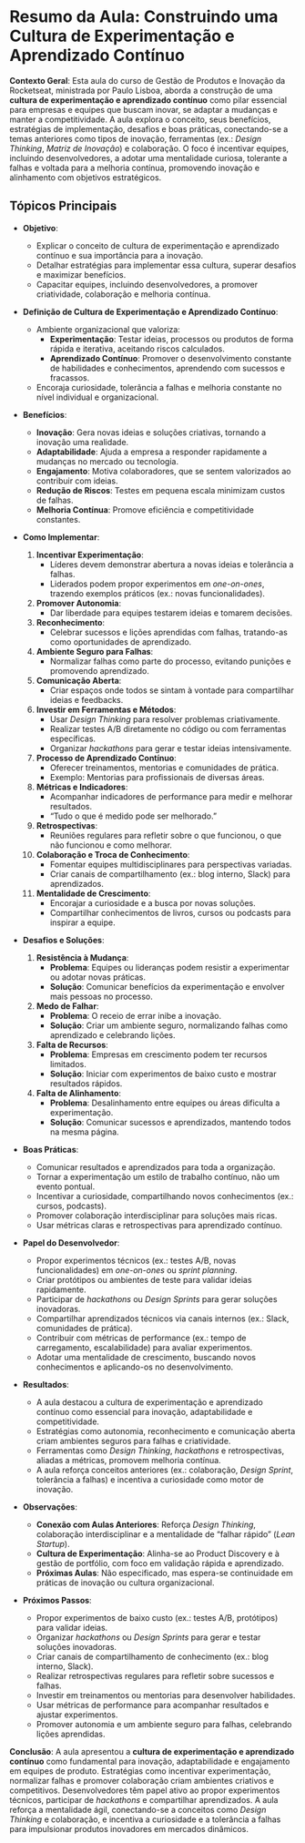 # Resumo da Aula: Construindo uma Cultura de Experimentação e Aprendizado Contínuo

**Contexto Geral**: Esta aula do curso de Gestão de Produtos e Inovação da Rocketseat, ministrada por Paulo Lisboa, aborda a construção de uma **cultura de experimentação e aprendizado contínuo** como pilar essencial para empresas e equipes que buscam inovar, se adaptar a mudanças e manter a competitividade. A aula explora o conceito, seus benefícios, estratégias de implementação, desafios e boas práticas, conectando-se a temas anteriores como tipos de inovação, ferramentas (ex.: *Design Thinking*, *Matriz de Inovação*) e colaboração. O foco é incentivar equipes, incluindo desenvolvedores, a adotar uma mentalidade curiosa, tolerante a falhas e voltada para a melhoria contínua, promovendo inovação e alinhamento com objetivos estratégicos.

## Tópicos Principais

- **Objetivo**:
  - Explicar o conceito de cultura de experimentação e aprendizado contínuo e sua importância para a inovação.
  - Detalhar estratégias para implementar essa cultura, superar desafios e maximizar benefícios.
  - Capacitar equipes, incluindo desenvolvedores, a promover criatividade, colaboração e melhoria contínua.

- **Definição de Cultura de Experimentação e Aprendizado Contínuo**:
  - Ambiente organizacional que valoriza:
    - **Experimentação**: Testar ideias, processos ou produtos de forma rápida e iterativa, aceitando riscos calculados.
    - **Aprendizado Contínuo**: Promover o desenvolvimento constante de habilidades e conhecimentos, aprendendo com sucessos e fracassos.
  - Encoraja curiosidade, tolerância a falhas e melhoria constante no nível individual e organizacional.

- **Benefícios**:
  - **Inovação**: Gera novas ideias e soluções criativas, tornando a inovação uma realidade.
  - **Adaptabilidade**: Ajuda a empresa a responder rapidamente a mudanças no mercado ou tecnologia.
  - **Engajamento**: Motiva colaboradores, que se sentem valorizados ao contribuir com ideias.
  - **Redução de Riscos**: Testes em pequena escala minimizam custos de falhas.
  - **Melhoria Contínua**: Promove eficiência e competitividade constantes.

- **Como Implementar**:
  1. **Incentivar Experimentação**:
     - Líderes devem demonstrar abertura a novas ideias e tolerância a falhas.
     - Liderados podem propor experimentos em *one-on-ones*, trazendo exemplos práticos (ex.: novas funcionalidades).
  2. **Promover Autonomia**:
     - Dar liberdade para equipes testarem ideias e tomarem decisões.
  3. **Reconhecimento**:
     - Celebrar sucessos e lições aprendidas com falhas, tratando-as como oportunidades de aprendizado.
  4. **Ambiente Seguro para Falhas**:
     - Normalizar falhas como parte do processo, evitando punições e promovendo aprendizado.
  5. **Comunicação Aberta**:
     - Criar espaços onde todos se sintam à vontade para compartilhar ideias e feedbacks.
  6. **Investir em Ferramentas e Métodos**:
     - Usar *Design Thinking* para resolver problemas criativamente.
     - Realizar testes A/B diretamente no código ou com ferramentas específicas.
     - Organizar *hackathons* para gerar e testar ideias intensivamente.
  7. **Processo de Aprendizado Contínuo**:
     - Oferecer treinamentos, mentorias e comunidades de prática.
     - Exemplo: Mentorias para profissionais de diversas áreas.
  8. **Métricas e Indicadores**:
     - Acompanhar indicadores de performance para medir e melhorar resultados.
     - “Tudo o que é medido pode ser melhorado.”
  9. **Retrospectivas**:
     - Reuniões regulares para refletir sobre o que funcionou, o que não funcionou e como melhorar.
  10. **Colaboração e Troca de Conhecimento**:
      - Fomentar equipes multidisciplinares para perspectivas variadas.
      - Criar canais de compartilhamento (ex.: blog interno, Slack) para aprendizados.
  11. **Mentalidade de Crescimento**:
      - Encorajar a curiosidade e a busca por novas soluções.
      - Compartilhar conhecimentos de livros, cursos ou podcasts para inspirar a equipe.

- **Desafios e Soluções**:
  1. **Resistência à Mudança**:
     - **Problema**: Equipes ou lideranças podem resistir a experimentar ou adotar novas práticas.
     - **Solução**: Comunicar benefícios da experimentação e envolver mais pessoas no processo.
  2. **Medo de Falhar**:
     - **Problema**: O receio de errar inibe a inovação.
     - **Solução**: Criar um ambiente seguro, normalizando falhas como aprendizado e celebrando lições.
  3. **Falta de Recursos**:
     - **Problema**: Empresas em crescimento podem ter recursos limitados.
     - **Solução**: Iniciar com experimentos de baixo custo e mostrar resultados rápidos.
  4. **Falta de Alinhamento**:
     - **Problema**: Desalinhamento entre equipes ou áreas dificulta a experimentação.
     - **Solução**: Comunicar sucessos e aprendizados, mantendo todos na mesma página.

- **Boas Práticas**:
  - Comunicar resultados e aprendizados para toda a organização.
  - Tornar a experimentação um estilo de trabalho contínuo, não um evento pontual.
  - Incentivar a curiosidade, compartilhando novos conhecimentos (ex.: cursos, podcasts).
  - Promover colaboração interdisciplinar para soluções mais ricas.
  - Usar métricas claras e retrospectivas para aprendizado contínuo.

- **Papel do Desenvolvedor**:
  - Propor experimentos técnicos (ex.: testes A/B, novas funcionalidades) em *one-on-ones* ou *sprint planning*.
  - Criar protótipos ou ambientes de teste para validar ideias rapidamente.
  - Participar de *hackathons* ou *Design Sprints* para gerar soluções inovadoras.
  - Compartilhar aprendizados técnicos via canais internos (ex.: Slack, comunidades de prática).
  - Contribuir com métricas de performance (ex.: tempo de carregamento, escalabilidade) para avaliar experimentos.
  - Adotar uma mentalidade de crescimento, buscando novos conhecimentos e aplicando-os no desenvolvimento.

- **Resultados**:
  - A aula destacou a cultura de experimentação e aprendizado contínuo como essencial para inovação, adaptabilidade e competitividade.
  - Estratégias como autonomia, reconhecimento e comunicação aberta criam ambientes seguros para falhas e criatividade.
  - Ferramentas como *Design Thinking*, *hackathons* e retrospectivas, aliadas a métricas, promovem melhoria contínua.
  - A aula reforça conceitos anteriores (ex.: colaboração, *Design Sprint*, tolerância a falhas) e incentiva a curiosidade como motor de inovação.

- **Observações**:
  - **Conexão com Aulas Anteriores**: Reforça *Design Thinking*, colaboração interdisciplinar e a mentalidade de “falhar rápido” (*Lean Startup*).
  - **Cultura de Experimentação**: Alinha-se ao Product Discovery e à gestão de portfólio, com foco em validação rápida e aprendizado.
  - **Próximas Aulas**: Não especificado, mas espera-se continuidade em práticas de inovação ou cultura organizacional.

- **Próximos Passos**:
  - Propor experimentos de baixo custo (ex.: testes A/B, protótipos) para validar ideias.
  - Organizar *hackathons* ou *Design Sprints* para gerar e testar soluções inovadoras.
  - Criar canais de compartilhamento de conhecimento (ex.: blog interno, Slack).
  - Realizar retrospectivas regulares para refletir sobre sucessos e falhas.
  - Investir em treinamentos ou mentorias para desenvolver habilidades.
  - Usar métricas de performance para acompanhar resultados e ajustar experimentos.
  - Promover autonomia e um ambiente seguro para falhas, celebrando lições aprendidas.

**Conclusão**: A aula apresentou a **cultura de experimentação e aprendizado contínuo** como fundamental para inovação, adaptabilidade e engajamento em equipes de produto. Estratégias como incentivar experimentação, normalizar falhas e promover colaboração criam ambientes criativos e competitivos. Desenvolvedores têm papel ativo ao propor experimentos técnicos, participar de *hackathons* e compartilhar aprendizados. A aula reforça a mentalidade ágil, conectando-se a conceitos como *Design Thinking* e colaboração, e incentiva a curiosidade e a tolerância a falhas para impulsionar produtos inovadores em mercados dinâmicos.